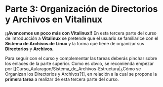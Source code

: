 # Parte 3: Organización de Directorios y Archivos en Vitalinux


**¡¡Avancemos un poco más con Vitalinux!!** En esta tercera parte del curso de introducción a **Vitalinux** se pretende que el usuario se familiarice con el **Sistema de Archivos de Linux** y la forma que tiene de organizar sus **Directorios** y **Archivos**.

Para seguir con el curso y complementar las tareas deberás pinchar sobre los enlaces de la parte superior.  Como es obvio, se recomienda empezar por [[Curso_Aularagon/Sistema_de_Archivos-Estructura|¿Cómo se Organizan los Directorios y Archivos?]], en relación a la cual se propone la **primera tarea** a realizar de esta tercera parte del curso.